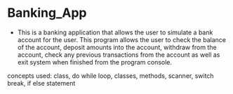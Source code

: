 # Banking_App
- This is a banking application that allows the user to simulate a bank account for the user.
This program allows the user to check the balance of the account, deposit amounts into the account, withdraw from the account,
check any previous transactions from the account as well as exit system when finished from the program console.


concepts used:
class,
do while loop,
classes,
methods,
scanner,
switch break,
if else statement


